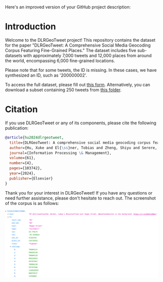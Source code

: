 Here's an improved version of your GitHub project description:

# Introduction

Welcome to the DLRGeoTweet project! This repository contains the dataset for the paper "DLRGeoTweet: A Comprehensive Social Media Geocoding Corpus Featuring Fine-Grained Places." The dataset includes five sub-datasets with approximately 7,000 tweets and 12,000 places from around the world, encompassing 6,000 fine-grained locations.

Please note that for some tweets, the ID is missing. In these cases, we have synthesized an ID, such as '200000002'.

To access the full dataset, please fill out [this form](#). Alternatively, you can download a subset containing 250 tweets from [this folder](#).

# Citation

If you use DLRGeoTweet or any of its components, please cite the following publication:

```bibtex
@article{hu2024dlrgeotweet,
  title={DLRGeoTweet: A comprehensive social media geocoding corpus featuring fine-grained places},
  author={Hu, Xuke and El{\ss}ner, Tobias and Zheng, Shiyu and Serere, Helen Ngonidzashe and Kersten, Jens and Klan, Friederike and Qiu, Qinjun},
  journal={Information Processing \& Management},
  volume={61},
  number={4},
  pages={103742},
  year={2024},
  publisher={Elsevier}
}
```

Thank you for your interest in DLRGeoTweet! If you have any questions or need further assistance, please don't hesitate to reach out.
The screenshot of the corpus is as follows:
<p align="center">
 <img src="figure/anno12.png" width="700" >
</p>

